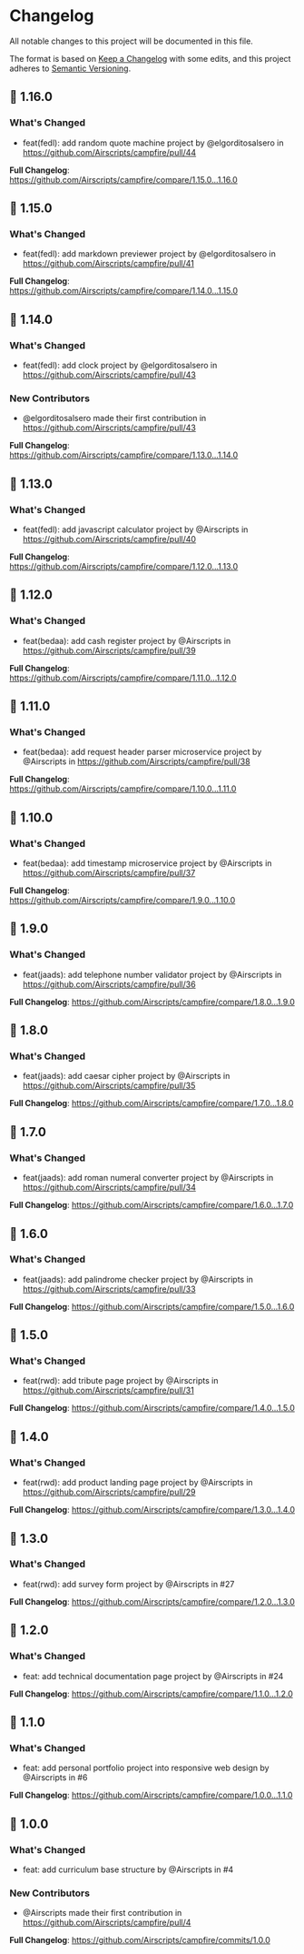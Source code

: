 # Changelog
All notable changes to this project will be documented in this file.

The format is based on [Keep a Changelog](https://keepachangelog.com/en/1.0.0/) with some edits,
and this project adheres to [Semantic Versioning](https://semver.org/spec/v2.0.0.html).

## 🎉 1.16.0

### What's Changed
* feat(fedl): add random quote machine project by @elgorditosalsero in https://github.com/Airscripts/campfire/pull/44

**Full Changelog**: https://github.com/Airscripts/campfire/compare/1.15.0...1.16.0

## 🎉 1.15.0

### What's Changed
* feat(fedl): add markdown previewer project by @elgorditosalsero in https://github.com/Airscripts/campfire/pull/41

**Full Changelog**: https://github.com/Airscripts/campfire/compare/1.14.0...1.15.0

## 🎉 1.14.0

### What's Changed
* feat(fedl): add clock project by @elgorditosalsero in https://github.com/Airscripts/campfire/pull/43

### New Contributors
* @elgorditosalsero made their first contribution in https://github.com/Airscripts/campfire/pull/43

**Full Changelog**: https://github.com/Airscripts/campfire/compare/1.13.0...1.14.0

## 🎉 1.13.0

### What's Changed
* feat(fedl): add javascript calculator project by @Airscripts in https://github.com/Airscripts/campfire/pull/40

**Full Changelog**: https://github.com/Airscripts/campfire/compare/1.12.0...1.13.0

## 🎉 1.12.0

### What's Changed
* feat(bedaa): add cash register project by @Airscripts in https://github.com/Airscripts/campfire/pull/39

**Full Changelog**: https://github.com/Airscripts/campfire/compare/1.11.0...1.12.0

## 🎉 1.11.0

### What's Changed
* feat(bedaa): add request header parser microservice project by @Airscripts in https://github.com/Airscripts/campfire/pull/38

**Full Changelog**: https://github.com/Airscripts/campfire/compare/1.10.0...1.11.0

## 🎉 1.10.0

### What's Changed
* feat(bedaa): add timestamp microservice project by @Airscripts in https://github.com/Airscripts/campfire/pull/37

**Full Changelog**: https://github.com/Airscripts/campfire/compare/1.9.0...1.10.0

## 🎉 1.9.0

### What's Changed
* feat(jaads): add telephone number validator project by @Airscripts in https://github.com/Airscripts/campfire/pull/36

**Full Changelog**: https://github.com/Airscripts/campfire/compare/1.8.0...1.9.0

## 🎉 1.8.0

### What's Changed
* feat(jaads): add caesar cipher project by @Airscripts in https://github.com/Airscripts/campfire/pull/35

**Full Changelog**: https://github.com/Airscripts/campfire/compare/1.7.0...1.8.0

## 🎉 1.7.0

### What's Changed
* feat(jaads): add roman numeral converter project by @Airscripts in https://github.com/Airscripts/campfire/pull/34

**Full Changelog**: https://github.com/Airscripts/campfire/compare/1.6.0...1.7.0

## 🎉 1.6.0

### What's Changed
* feat(jaads): add palindrome checker project by @Airscripts in https://github.com/Airscripts/campfire/pull/33

**Full Changelog**: https://github.com/Airscripts/campfire/compare/1.5.0...1.6.0

## 🎉 1.5.0

### What's Changed
* feat(rwd): add tribute page project by @Airscripts in https://github.com/Airscripts/campfire/pull/31

**Full Changelog**: https://github.com/Airscripts/campfire/compare/1.4.0...1.5.0

## 🎉 1.4.0

### What's Changed
* feat(rwd): add product landing page project by @Airscripts in https://github.com/Airscripts/campfire/pull/29

**Full Changelog**: https://github.com/Airscripts/campfire/compare/1.3.0...1.4.0

## 🎉 1.3.0

### What's Changed
* feat(rwd): add survey form project by @Airscripts in #27

**Full Changelog**: https://github.com/Airscripts/campfire/compare/1.2.0...1.3.0

## 🎉 1.2.0

### What's Changed
* feat: add technical documentation page project by @Airscripts in #24

**Full Changelog**: https://github.com/Airscripts/campfire/compare/1.1.0...1.2.0

## 🎉 1.1.0

### What's Changed
* feat: add personal portfolio project into responsive web design by @Airscripts in #6

**Full Changelog**: https://github.com/Airscripts/campfire/compare/1.0.0...1.1.0

## 🎉 1.0.0

### What's Changed
* feat: add curriculum base structure by @Airscripts in #4

### New Contributors
* @Airscripts made their first contribution in https://github.com/Airscripts/campfire/pull/4

**Full Changelog**: https://github.com/Airscripts/campfire/commits/1.0.0
